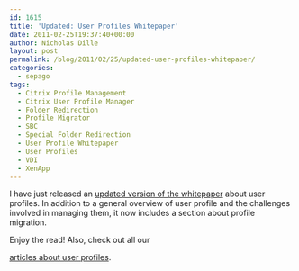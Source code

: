 ```yaml
---
id: 1615
title: 'Updated: User Profiles Whitepaper'
date: 2011-02-25T19:37:40+00:00
author: Nicholas Dille
layout: post
permalink: /blog/2011/02/25/updated-user-profiles-whitepaper/
categories:
  - sepago
tags:
  - Citrix Profile Management
  - Citrix User Profile Manager
  - Folder Redirection
  - Profile Migrator
  - SBC
  - Special Folder Redirection
  - User Profile Whitepaper
  - User Profiles
  - VDI
  - XenApp
---
```

I have just released an [updated version of the whitepaper](/media/2011/02/sepago_-_whitepaper_-_user_profiles.pdf) about user profiles. In addition to a general overview of user profile and the challenges involved in managing them, it now includes a section about profile migration.

<!--more-->

Enjoy the read! Also, check out all our 

[articles about user profiles](/blog/tags#user-profiles/).
